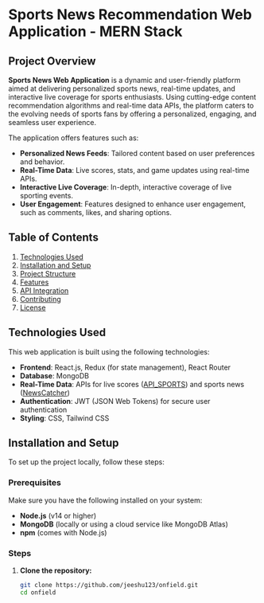 # Sports News Recommendation Web Application - MERN Stack

## Project Overview

**Sports News Web Application** is a dynamic and user-friendly platform aimed at delivering personalized sports news, real-time updates, and interactive live coverage for sports enthusiasts. Using cutting-edge content recommendation algorithms and real-time data APIs, the platform caters to the evolving needs of sports fans by offering a personalized, engaging, and seamless user experience. 

The application offers features such as:
- **Personalized News Feeds**: Tailored content based on user preferences and behavior.
- **Real-Time Data**: Live scores, stats, and game updates using real-time APIs.
- **Interactive Live Coverage**: In-depth, interactive coverage of live sporting events.
- **User Engagement**: Features designed to enhance user engagement, such as comments, likes, and sharing options.

## Table of Contents
1. [Technologies Used](#technologies-used)
2. [Installation and Setup](#installation-and-setup)
3. [Project Structure](#project-structure)
4. [Features](#features)
5. [API Integration](#api-integration)
6. [Contributing](#contributing)
7. [License](#license)

## Technologies Used

This web application is built using the following technologies:

- **Frontend**: React.js, Redux (for state management), React Router
- **Database**: MongoDB
- **Real-Time Data**: APIs for live scores ([API_SPORTS](https://api-sports.io/)) and sports news ([NewsCatcher](https://www.newscatcherapi.com/))
- **Authentication**: JWT (JSON Web Tokens) for secure user authentication
- **Styling**: CSS, Tailwind CSS

## Installation and Setup

To set up the project locally, follow these steps:

### Prerequisites

Make sure you have the following installed on your system:

- **Node.js** (v14 or higher)
- **MongoDB** (locally or using a cloud service like MongoDB Atlas)
- **npm** (comes with Node.js)

### Steps

1. **Clone the repository:**

   ```bash
   git clone https://github.com/jeeshu123/onfield.git
   cd onfield
